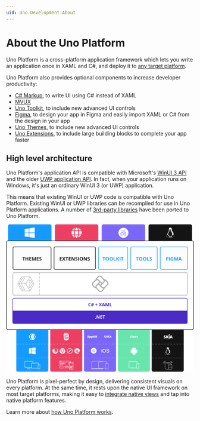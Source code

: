 ```yaml
---
uid: Uno.Development.About
---
```


# About the Uno Platform

Uno Platform is a cross-platform application framework which lets you write an application once in XAML and C#, and deploy it to [any target platform](getting-started/requirements.md).

Uno Platform also provides optional components to increase developer productivity:
- [C# Markup](xref:Reference.Markup.GettingStarted), to write UI using C# instead of XAML
- [MVUX](xref:Overview.Reactive.Concept)
- [Uno Toolkit](xref:Toolkit.GettingStarted), to include new advanced UI controls
- [Figma](xref:Uno.Figma.Overview.GettingStarted), to design your app in Figma and easily import XAML or C# from the design in your app
- [Uno Themes](external/uno.themes/doc/themes-overview.md), to include new advanced UI controls
- [Uno Extensions](external/uno.extensions/doc/ExtensionsOverview.md), to include large building blocks to complete your app faster

## High level architecture

Uno Platform's application API is compatible with Microsoft's [WinUI 3 API](https://docs.microsoft.com/en-us/windows/apps/winui/winui3/) and the older [UWP application API](https://docs.microsoft.com/en-us/windows/uwp/get-started/). In fact, when your application runs on Windows, it's just an ordinary WinUI 3 (or UWP) application. 

This means that existing WinUI or UWP code is compatible with Uno Platform. Existing WinUI or UWP libraries can be recompiled for use in Uno Platform applications. A number of [3rd-party libraries](xref:Uno.Development.SupportedLibraries) have been ported to Uno Platform.

![High-level architecture diagram - WinUI on Windows, Uno.UI on other platforms](Assets/high-level-architecture-copy.png)

Uno Platform is pixel-perfect by design, delivering consistent visuals on every platform. At the same time, it rests upon the native UI framework on most target platforms, making it easy to [integrate native views](xref:Uno.Development.NativeViews) and tap into native platform features.

Learn more about [how Uno Platform works](xref:Uno.Development.HowItWorks).